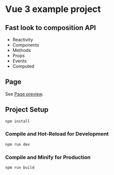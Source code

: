 # Vue 3 example project

## Fast look to composition API
  - Reactivity
  - Components
  - Methods
  - Props
  - Events
  - Computed
## Page

See [Page preview]().

## Project Setup

```sh
npm install
```

### Compile and Hot-Reload for Development

```sh
npm run dev
```

### Compile and Minify for Production

```sh
npm run build
```
